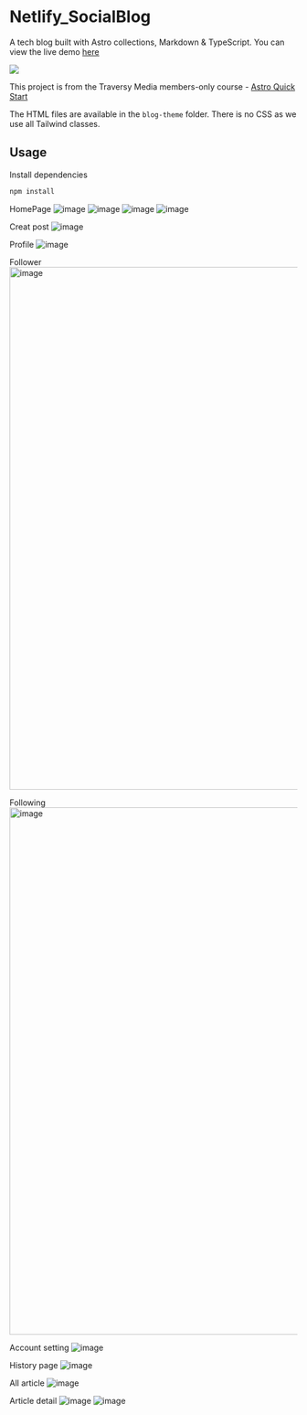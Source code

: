 # Netlify_SocialBlog

A tech blog built with Astro collections, Markdown & TypeScript. You can view the live demo [here](https://astro-blog-flame.vercel.app/)

<img src="/public/images/screen.png" />

This project is from the Traversy Media members-only course - [Astro Quick Start](https://www.traversymedia.com/astro-quick-start)

The HTML files are available in the `blog-theme` folder. There is no CSS as we use all Tailwind classes.

## Usage

Install dependencies

```sh
npm install
```



HomePage
![image](https://github.com/user-attachments/assets/b4193b07-bfc9-4fe8-a580-58236a242f27)
![image](https://github.com/user-attachments/assets/235a51fb-cb85-4e18-9d76-b563457bb487)
![image](https://github.com/user-attachments/assets/b7671c89-faca-4112-89f4-c415c39441b0)
![image](https://github.com/user-attachments/assets/f5d403a6-6a73-43f0-aaa8-6df79a11612c)

Creat post
![image](https://github.com/user-attachments/assets/190a3391-c3e0-4e43-b044-3ec306dd5524)

Profile
![image](https://github.com/user-attachments/assets/b6995284-485f-4577-9834-2958f6880df7)

Follower
<img width="1850" height="915" alt="image" src="https://github.com/user-attachments/assets/36f5168e-d273-4cec-8f52-007d09520172" />

Following
<img width="1881" height="923" alt="image" src="https://github.com/user-attachments/assets/bfb8838b-9dee-4075-ac3c-2534b89325e4" />


Account setting
![image](https://github.com/user-attachments/assets/c43409de-3018-4b68-8c89-ef77e24bc880)

History page
![image](https://github.com/user-attachments/assets/92d9b2fc-697f-4eae-bbb4-ac3961188e3d)

All article 
![image](https://github.com/user-attachments/assets/237d3d98-9f49-449e-b138-326d4c3246eb)

Article detail
![image](https://github.com/user-attachments/assets/6dd4e722-ea27-45f4-833c-16c717674e7b)
![image](https://github.com/user-attachments/assets/9d728ad7-da44-458a-b9a3-76d1b616315e)








